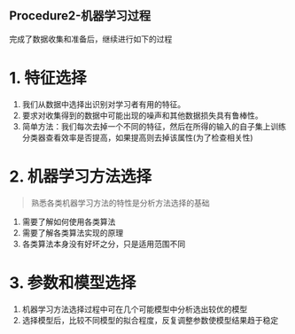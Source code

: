 Procedure2-机器学习过程
---
完成了数据收集和准备后，继续进行如下的过程

# 1. 特征选择
1. 我们从数据中选择出识别对学习者有用的特征。
2. 要求对收集得到的数据中可能出现的噪声和其他数据损失具有鲁棒性。
3. 简单方法：我们每次去掉一个不同的特征，然后在所得的输入的自子集上训练分类器查看效率是否提高，如果提高则去掉该属性(为了检查相关性)

# 2. 机器学习方法选择
> 熟悉各类机器学习方法的特性是分析方法选择的基础

1. 需要了解如何使用各类算法
2. 需要了解各类算法实现的原理
3. 各类算法本身没有好坏之分，只是适用范围不同

# 3. 参数和模型选择
1. 机器学习方法选择过程中可在几个可能模型中分析选出较优的模型
2. 选择模型后，比较不同模型的拟合程度，反复调整参数使模型结果趋于稳定